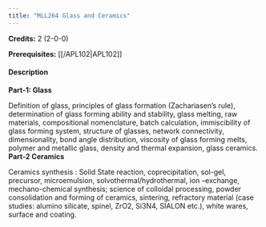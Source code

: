 ```yaml
---
title: "MLL264 Glass and Ceramics"
---
```

**Credits:** 2 (2-0-0)

**Prerequisites:** [[/APL102|APL102]]

#### Description

**Part-1: Glass**

Definition of glass, principles of glass formation (Zachariasen’s rule), determination of glass forming ability and stability, glass melting, raw materials, compositional nomenclature, batch calculation, immiscibility of glass forming system, structure of glasses, network connectivity, dimensionality, bond angle distribution, viscosity of glass forming melts, polymer and metallic glass, density and thermal expansion, glass ceramics.
**Part-2 Ceramics**

Ceramics synthesis : Solid State reaction, coprecipitation, sol-gel, precursor, microemulsion, solvothermal/hydrothermal, ion –exchange, mechano-chemical synthesis; science of colloidal processing, powder consolidation and forming of ceramics, sintering, refractory material (case studies: alumino silicate, spinel, ZrO2, Si3N4, SIALON etc.), white wares, surface and coating.